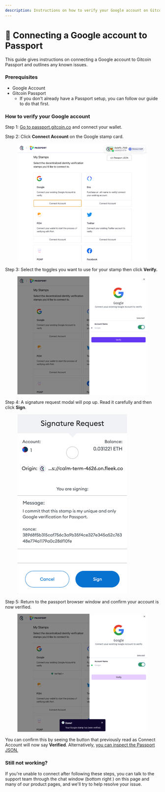 ```yaml
---
description: Instructions on how to verify your Google account on Gitcoin Passport.
---
```


# 🔌 Connecting a Google account to Passport

This guide gives instructions on connecting a Google account to Gitcoin Passport and outlines any known issues.

### Prerequisites

* Google Account
* Gitcoin Passport
  * If you don't already have a Passport setup, you can follow our guide to do that first.

### How to verify your Google account

Step 1: [Go to passport.gitcoin.co](https://passport.gitcoin.co/) and connect your wallet.

Step 2: Click **Connect Account** on the Google stamp card.

<figure><img src="../../.gitbook/assets/google-one.png" alt=""><figcaption></figcaption></figure>

Step 3: Select the toggles you want to use for your stamp then click **Verify.**

<figure><img src="../../.gitbook/assets/google-two.png" alt=""><figcaption></figcaption></figure>

Step 4: A signature request modal will pop up. Read it carefully and then click **Sign**.

<figure><img src="../../.gitbook/assets/google-four.png" alt=""><figcaption></figcaption></figure>

Step 5: Return to the passport browser window and confirm your account is now verified.

<figure><img src="../../.gitbook/assets/google-five.png" alt=""><figcaption></figcaption></figure>

You can confirm this by seeing the button that previously read as Connect Account will now say **Verified**. Alternatively, [you can inspect the Passport JSON.](../common-questions/how-to-access-your-passport-json.md)

### Still not working?

If you're unable to connect after following these steps, you can talk to the support team through the chat window (bottom right ) on this page and many of our product pages, and we'll try to help resolve your issue.
